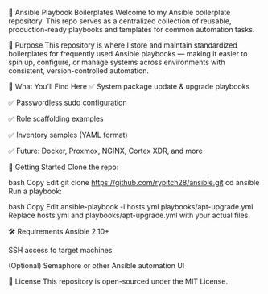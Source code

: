 📁 Ansible Playbook Boilerplates
Welcome to my Ansible boilerplate repository. This repo serves as a centralized collection of reusable, production-ready playbooks and templates for common automation tasks.

📌 Purpose
This repository is where I store and maintain standardized boilerplates for frequently used Ansible playbooks — making it easier to spin up, configure, or manage systems across environments with consistent, version-controlled automation.

🧰 What You'll Find Here
✅ System package update & upgrade playbooks

✅ Passwordless sudo configuration

✅ Role scaffolding examples

✅ Inventory samples (YAML format)

✅ Future: Docker, Proxmox, NGINX, Cortex XDR, and more

🚀 Getting Started
Clone the repo:

bash
Copy
Edit
git clone https://github.com/rypitch28/ansible.git
cd ansible
Run a playbook:

bash
Copy
Edit
ansible-playbook -i hosts.yml playbooks/apt-upgrade.yml
Replace hosts.yml and playbooks/apt-upgrade.yml with your actual files.

🛠 Requirements
Ansible 2.10+

SSH access to target machines

(Optional) Semaphore or other Ansible automation UI

📄 License
This repository is open-sourced under the MIT License.
